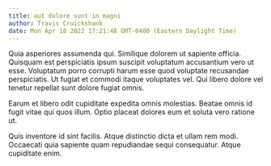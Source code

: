 ```yaml
---
title: aut dolore sunt in magni
author: Travis Cruickshank
date: Mon Apr 18 2022 17:21:48 GMT-0400 (Eastern Daylight Time)
---
```

Quia asperiores assumenda qui. Similique dolorem ut sapiente officia. Quisquam est perspiciatis ipsum suscipit voluptatum accusantium vero ut esse. Voluptatum porro corrupti harum esse quod voluptate recusandae perspiciatis. Ut fugiat et commodi itaque voluptates vel. Qui libero dolore vel tenetur repellat sunt dolore fugiat omnis.

 Earum et libero odit cupiditate expedita omnis molestias. Beatae omnis id fugit vitae qui quos illum. Optio placeat dolores eum et soluta vero ratione ut.

 Quis inventore id sint facilis. Atque distinctio dicta et ullam rem modi. Occaecati quia sapiente quam repudiandae sequi consequatur. Atque cupiditate enim.
